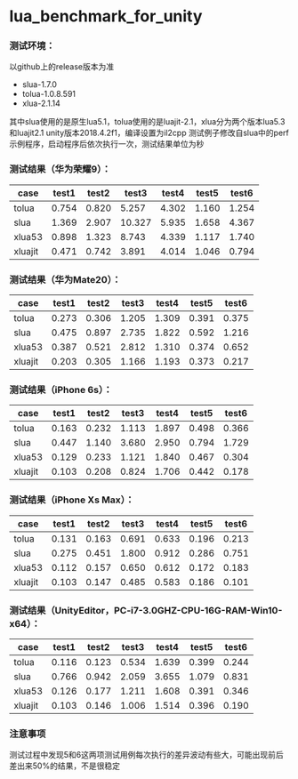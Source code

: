 # lua_benchmark_for_unity

### 测试环境：
以github上的release版本为准
- slua-1.7.0
- tolua-1.0.8.591
- xlua-2.1.14

其中slua使用的是原生lua5.1，tolua使用的是luajit-2.1，xlua分为两个版本lua5.3和luajit2.1
unity版本2018.4.2f1，编译设置为il2cpp
测试例子修改自slua中的perf示例程序，启动程序后依次执行一次，测试结果单位为秒


### 测试结果（华为荣耀9）：
case    |   test1   |   test2   |   test3   |   test4   |   test5   |   test6
|-------|-----------|-----------|-----------|-----------|-----------|-----------|
tolua   |   0.754   |   0.820   |   5.257   |   4.302   |   1.160   |   1.254
slua    |   1.369   |   2.907   |   10.327  |   5.935   |   1.658   |   4.367
xlua53  |   0.898   |   1.323   |   8.743   |   4.339   |   1.117   |   1.740
xluajit |   0.471   |   0.742   |   3.891   |   4.014   |   1.046   |   0.794

### 测试结果（华为Mate20）：
case    |   test1   |   test2   |   test3   |   test4   |   test5   |   test6
|-------|-----------|-----------|-----------|-----------|-----------|-----------|
tolua   |   0.273   |   0.306   |   1.205   |   1.309   |   0.391   |   0.375
slua    |   0.475   |   0.897   |   2.735   |   1.822   |   0.592   |   1.216
xlua53  |   0.387   |   0.521   |   2.812   |   1.310   |   0.374   |   0.652
xluajit |   0.203   |   0.305   |   1.166   |   1.193   |   0.373   |   0.217


### 测试结果（iPhone 6s）：
case    |   test1   |   test2   |   test3   |   test4   |   test5   |   test6
|-------|-----------|-----------|-----------|-----------|-----------|-----------|
tolua   |   0.163   |   0.232   |   1.113   |   1.897   |   0.498   |   0.366
slua    |   0.447   |   1.140   |   3.680   |   2.950   |   0.794   |   1.729
xlua53  |   0.129   |   0.233   |   1.121   |   1.840   |   0.467   |   0.304
xluajit |   0.103   |   0.208   |   0.824   |   1.706   |   0.442   |   0.178

### 测试结果（iPhone Xs Max）：
case    |   test1   |   test2   |   test3   |   test4   |   test5   |   test6
|-------|-----------|-----------|-----------|-----------|-----------|-----------|
tolua   |   0.131   |   0.163   |   0.691   |   0.633   |   0.196   |   0.213
slua    |   0.275   |   0.451   |   1.800   |   0.912   |   0.286   |   0.751
xlua53  |   0.112   |   0.157   |   0.650   |   0.612   |   0.172   |   0.183
xluajit |   0.103   |   0.147   |   0.485   |   0.583   |   0.186   |   0.101

### 测试结果（UnityEditor，PC-i7-3.0GHZ-CPU-16G-RAM-Win10-x64）：
case    |   test1   |   test2   |   test3   |   test4   |   test5   |   test6
|-------|-----------|-----------|-----------|-----------|-----------|-----------|
tolua   |   0.116   |   0.123   |   0.534   |   1.639   |   0.399   |   0.244
slua    |   0.766   |   0.942   |   2.059   |   3.655   |   1.079   |   0.831
xlua53  |   0.126   |   0.177   |   1.211   |   1.608   |   0.391   |   0.346
xluajit |   0.103   |   0.146   |   1.006   |   1.514   |   0.396   |   0.190


### 注意事项
测试过程中发现5和6这两项测试用例每次执行的差异波动有些大，可能出现前后差出来50%的结果，不是很稳定
